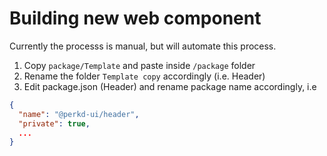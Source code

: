 # Building new web component

Currently the processs is manual, but will automate this process. 

1. Copy `package/Template` and paste inside `/package` folder 
2. Rename the folder `Template copy` accordingly (i.e. Header)
3. Edit package.json (Header) and rename package name accordingly, i.e

```json
{
  "name": "@perkd-ui/header",
  "private": true,
  ... 
}
 
```
